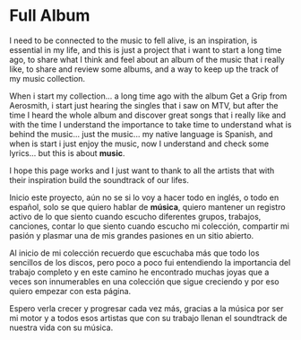 # Full Album

I need to be connected to the music to fell alive, is an inspiration, is essential in my life, and this is just a project that i want to start a long time ago, to share what I think and feel about an album of the music that i really like, to share and review some albums, and a way to keep up the track of my music collection.

When i start my collection... a long time ago with the album Get a Grip from Aerosmith, i start just hearing the singles that i saw on MTV, but after the time I heard the whole album and discover great songs that i really like and with the time I understand the importance to take time to understand what is behind the music... just the music... my native language is Spanish, and when is start i just enjoy the music, now I understand and check some lyrics... but this is about **music**.

I hope this page works and I just want to thank to all the artists that with their inspiration build the soundtrack of our lifes.

Inicio este proyecto, aún no se si lo voy a hacer todo en inglés, o todo en español, solo se que quiero hablar de **música**, quiero mantener un registro activo de lo que siento cuando escucho diferentes grupos, trabajos, canciones, contar lo que siento cuando escucho mi colección, compartir mi pasión y plasmar una de mis grandes pasiones en un sitio abierto.

Al inicio de mi colección recuerdo que escuchaba más que todo los sencillos de los discos, pero poco a poco fui entendiendo la importancia del trabajo completo y en este camino he encontrado muchas joyas que a veces son innumerables en una colección que sigue creciendo y por eso quiero empezar con esta página.

Espero verla crecer y progresar cada vez más, gracias a la música por ser mi motor y a todos esos artistas que con su trabajo llenan el soundtrack de nuestra vida con su música.
